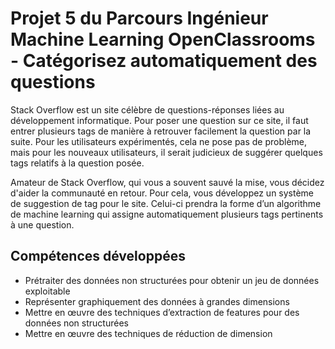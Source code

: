 # Projet 5 du Parcours Ingénieur Machine Learning OpenClassrooms - Catégorisez automatiquement des questions

Stack Overflow est un site célèbre de questions-réponses liées au développement informatique. Pour poser une question sur ce site, il faut entrer plusieurs tags de manière à retrouver facilement la question par la suite. Pour les utilisateurs expérimentés, cela ne pose pas de problème, mais pour les nouveaux utilisateurs, il serait judicieux de suggérer quelques tags relatifs à la question posée.

Amateur de Stack Overflow, qui vous a souvent sauvé la mise, vous décidez d'aider la communauté en retour. Pour cela, vous développez un système de suggestion de tag pour le site. Celui-ci prendra la forme d’un algorithme de machine learning qui assigne automatiquement plusieurs tags pertinents à une question.

## Compétences développées

* Prétraiter des données non structurées pour obtenir un jeu de données exploitable
* Représenter graphiquement des données à grandes dimensions
* Mettre en œuvre des techniques d’extraction de features pour des données non structurées
* Mettre en œuvre des techniques de réduction de dimension
